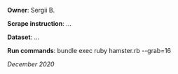 **Owner**: Sergii B.
 
**Scrape instruction**: ...

**Dataset**: ...

**Run commands**: bundle exec ruby hamster.rb --grab=16

_December 2020_
